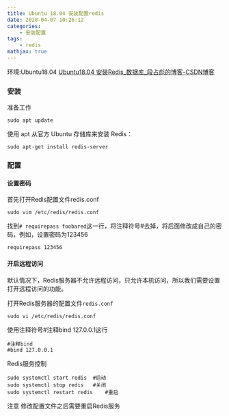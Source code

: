```yaml
---
title: Ubuntu 18.04 安装配置redis
date: 2020-04-07 10:26:12
categories:
    - 安装配置
tags: 
    - redis
mathjax: true
---
```


环境:Ubuntu18.04
[Ubuntu18.04 安装Redis_数据库_段占彪的博客-CSDN博客](https://blog.csdn.net/github_38336924/article/details/89307739)

### 安装
准备工作
```
sudo apt update
```
使用 apt 从官方 Ubuntu 存储库来安装 Redis：
```
sudo apt-get install redis-server
```

### 配置
#### 设置密码
首先打开Redis配置文件redis.conf
```
sudo vim /etc/redis/redis.conf
```
找到`# requirepass foobared`这一行，将注释符号#去掉，将后面修改成自己的密码，例如，设置密码为123456
```
requirepass 123456
```

#### 开启远程访问
默认情况下，Redis服务器不允许远程访问，只允许本机访问，所以我们需要设置打开远程访问的功能。

打开Redis服务器的配置文件`redis.conf`
```
sudo vi /etc/redis/redis.conf
```
使用注释符号#注释bind 127.0.0.1这行
```
#注释bind
#bind 127.0.0.1
```
Redis服务控制
```
sudo systemctl start redis	#启动
sudo systemctl stop redis	#关闭
sudo systemctl restart redis	#重启
```
注意
修改配置文件之后需要重启Redis服务
